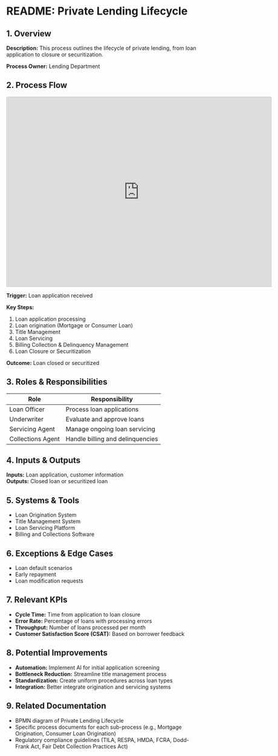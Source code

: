 # README: Private Lending Lifecycle

## 1. Overview  
**Description:** This process outlines the lifecycle of private lending, from loan application to closure or securitization.  

**Process Owner:** Lending Department  

## 2. Process Flow  
<iframe src="https://modeler.camunda.io/embed/6dd26cb0-01db-42e7-a832-bf135cdd6c8d" width="700" height="500" style="border:1px solid #ccc" allowfullscreen></iframe>

**Trigger:** Loan application received  

**Key Steps:**  
1. Loan application processing  
2. Loan origination (Mortgage or Consumer Loan)  
3. Title Management  
4. Loan Servicing  
5. Billing Collection & Delinquency Management  
6. Loan Closure or Securitization  

**Outcome:** Loan closed or securitized  

## 3. Roles & Responsibilities  

| Role               | Responsibility                        |
|--------------------|--------------------------------------|
| Loan Officer      | Process loan applications            |
| Underwriter       | Evaluate and approve loans           |
| Servicing Agent   | Manage ongoing loan servicing        |
| Collections Agent | Handle billing and delinquencies     |

## 4. Inputs & Outputs  
**Inputs:** Loan application, customer information  
**Outputs:** Closed loan or securitized loan  

## 5. Systems & Tools  
- Loan Origination System  
- Title Management System  
- Loan Servicing Platform  
- Billing and Collections Software  

## 6. Exceptions & Edge Cases  
- Loan default scenarios  
- Early repayment  
- Loan modification requests  

## 7. Relevant KPIs  
- **Cycle Time:** Time from application to loan closure  
- **Error Rate:** Percentage of loans with processing errors  
- **Throughput:** Number of loans processed per month  
- **Customer Satisfaction Score (CSAT):** Based on borrower feedback  

## 8. Potential Improvements  
- **Automation:** Implement AI for initial application screening  
- **Bottleneck Reduction:** Streamline title management process  
- **Standardization:** Create uniform procedures across loan types  
- **Integration:** Better integrate origination and servicing systems  

## 9. Related Documentation  
- BPMN diagram of Private Lending Lifecycle  
- Specific process documents for each sub-process (e.g., Mortgage Origination, Consumer Loan Origination)  
- Regulatory compliance guidelines (TILA, RESPA, HMDA, FCRA, Dodd-Frank Act, Fair Debt Collection Practices Act)  
